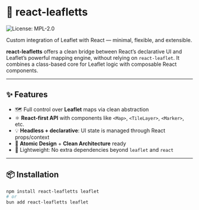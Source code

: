 # 🌿 react-leafletts

![License: MPL-2.0](https://img.shields.io/badge/license-MPL--2.0-brightgreen)

Custom integration of Leaflet with React — minimal, flexible, and extensible.

**react-leafletts** offers a clean bridge between React’s declarative UI and Leaflet’s powerful mapping engine, without relying on `react-leaflet`. It combines a class-based core for Leaflet logic with composable React components.

---

## ✨ Features

- 🗺️ Full control over **Leaflet** maps via clean abstraction
- ⚛️ **React-first API** with components like `<Map>`, `<TileLayer>`, `<Marker>`, etc.
- 💡 **Headless + declarative**: UI state is managed through React props/context
- 🧱 **Atomic Design** + **Clean Architecture** ready
- 🚀 Lightweight: No extra dependencies beyond `leaflet` and `react`

---

## 📦 Installation

```bash
npm install react-leafletts leaflet
# or
bun add react-leafletts leaflet
```
